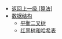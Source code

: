 - [返回上一级 [算法]](/算法/)
- [数据结构](/算法/数据结构/)
  - [平衡二叉树](/算法/数据结构/平衡二叉树.md)
  - [红黑树和哈希表](/算法/数据结构/红黑树和哈希表.md)
